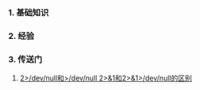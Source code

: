 ### 1. 基础知识
### 2. 经验
### 3. 传送门
1. [2>/dev/null和>/dev/null 2>&1和2>&1>/dev/null的区别](https://blog.csdn.net/longgeaisisi/article/details/90519690)
